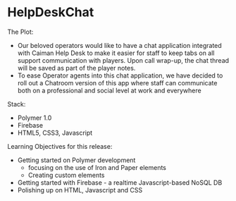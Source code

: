 # HelpDeskChat
The Plot:
- Our beloved operators would like to have a chat application integrated with Caiman Help Desk to make it easier for staff to keep tabs on all support communication with players.  Upon call wrap-up, the chat thread will be saved as part of the player notes.
- To ease Operator agents into this chat application, we have decided to roll out a Chatroom version of this app where staff can communicate both on a professional and social level at work and everywhere

Stack:
- Polymer 1.0
- Firebase
- HTML5, CSS3, Javascript

Learning Objectives for this release:
- Getting started on Polymer development
	- focusing on the use of Iron and Paper elements
	- Creating custom elements
- Getting started with Firebase - a realtime Javascript-based NoSQL DB
- Polishing up on HTML, Javascript and CSS
